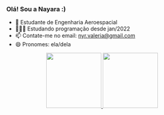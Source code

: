### Olá! Sou a Nayara :) 

- 🚀 Estudante de Engenharia Aeroespacial
- 👩🏽‍💻 Estudando programação desde jan/2022
- 📫 Contate-me no email: nyr.valeria@gmail.com
- 😄 Pronomes: ela/dela

<div align="center">
  <a href="https://github.com/nyrvlr">
  <img height="145em" src="https://github-readme-stats.vercel.app/api?username=nyrvlr&show_icons=true&theme=dracula&include_all_commits=true&count_private=true"/>
  <img height="145em" src="https://github-readme-stats.vercel.app/api/top-langs/?username=nyrvlr&layout=compact&langs_count=7&theme=dracula"/>
</div>
  
